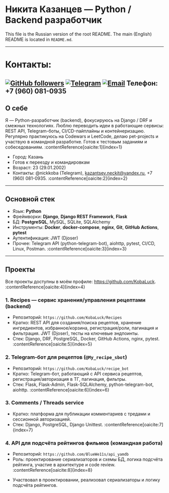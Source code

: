 # Никита Казанцев — Python / Backend разработчик

This file is the Russian version of the root README. The main (English) README is located in `README.md`.

---
# Контакты:

[![GitHub followers](https://img.shields.io/github/followers/KobaLuck?label=follow&style=flat-square)](https://github.com/KobaLuck)
[![Telegram](https://img.shields.io/badge/telegram-@nickkoba-blue?style=flat-square)](https://t.me/nickkoba)
[![Email](https://img.shields.io/badge/email-kazantsev.neckit%40yandex.ru-lightgrey?style=flat-square)](mailto:kazantsev.neckit@yandex.ru)
Телефон: +7 (960) 081-0935
---

## О себе
Я — Python-разработчик (backend), фокусируюсь на Django / DRF и смежных технологиях. Люблю переводить идеи в работающие сервисы: REST API, Telegram-боты, CI/CD-пайплайны и контейнеризацию. Регулярно практикуюсь на Codewars и LeetCode, делаю pet-projects и участвую в командной разработке. Готов к тестовым заданиям и собеседованиям. :contentReference[oaicite:1]{index=1}

- Город: Казань  
- Готов к переезду и командировкам  
- Возраст: 23 (29.01.2002)  
- Контакты: @nickkoba (Telegram), kazantsev.neckit@yandex.ru, +7 (960) 081-0935. :contentReference[oaicite:2]{index=2}

---

## Основной стек
- Язык: **Python**
- Фреймворки: **Django**, **Django REST Framework**, **Flask**
- БД: **PostgreSQL**, MySQL, SQLite, SQLAlchemy
- Инструменты: **Docker**, **docker-compose**, **nginx**, **Git**, **GitHub Actions**, **pytest**
- Аутентификация: JWT (Djoser)
- Прочее: Telegram API (python-telegram-bot), aiohttp, pytest, CI/CD, Linux, Postman. :contentReference[oaicite:3]{index=3}

---

## Проекты
Все проекты доступны в моём профиле: https://github.com/KobaLuck. :contentReference[oaicite:4]{index=4}

### 1. Recipes — сервис хранения/управления рецептами (backend)
- Репозиторий: `https://github.com/KobaLuck/Recipes`  
- Кратко: REST API для создания/поиска рецептов, хранение ингредиентов, избранное/корзина, регистрация/роли, пагинация и фильтрация. JWT (Djoser), тесты на ключевые эндпоинты.  
- Стек: Django, DRF, PostgreSQL, Docker, GitHub Actions, nginx, pytest. :contentReference[oaicite:5]{index=5}

### 2. Telegram-бот для рецептов (`@My_recipe_sbot`)
- Репозиторий: `https://github.com/KobaLuck/recipe_bot`  
- Кратко: Telegram-бот, работающий с API сервиса рецептов, регистрация/авторизация в ТГ, пагинация, фильтры.  
- Стек: Flask, Flask-Admin, Flask-SQLAlchemy, python-telegram-bot, aiohttp. :contentReference[oaicite:6]{index=6}

### 3. Comments / Threads service
- Кратко: платформа для публикации комментариев с тредами и сессионной авторизацией.  
- Стек: Django, PostgreSQL, Django Unittest. :contentReference[oaicite:7]{index=7}

### 4. API для подсчёта рейтингов фильмов (командная работа)
- Репозиторий: `https://github.com/BlueWe11s/api_yamdb`  
- Роль: проектирование сериализаторов и схемы БД, логика подсчёта рейтинга, участие в архитектуре и code review. :contentReference[oaicite:8]{index=8}

* Участвовал в проектировании, реализовал сериализаторы и логику подсчёта рейтингов.
